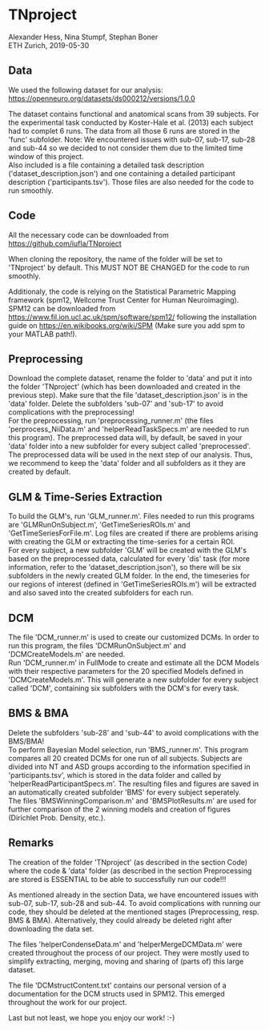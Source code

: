 # TNproject
Alexander Hess, Nina Stumpf, Stephan Boner\
ETH Zurich, 2019-05-30

## Data
We used the following dataset for our analysis:
https://openneuro.org/datasets/ds000212/versions/1.0.0

The dataset contains functional and anatomical scans from 39 subjects. For the experimental task conducted by Koster-Hale et al. (2013) each subject had to complet 6 runs. The data from all those 6 runs are stored in the 'func' subfolder.
Note: We encountered issues with sub-07, sub-17, sub-28 and sub-44 so we decided to not consider them due to the limited time window of this project. \
Also included is a file containing a detailed task description ('dataset_description.json') and one containing a detailed participant description ('participants.tsv'). Those files are also needed for the code to run smoothly.

## Code
All the necessary code can be downloaded from https://github.com/iufla/TNproject

When cloning the repository, the name of the folder will be set to 'TNproject' by default. This MUST NOT BE CHANGED for the code to run smoothly.

Additionaly, the code is relying on the Statistical Parametric Mapping framework (spm12, Wellcome Trust Center for Human Neuroimaging). SPM12 can be downloaded from https://www.fil.ion.ucl.ac.uk/spm/software/spm12/ following the installation guide on https://en.wikibooks.org/wiki/SPM (Make sure you add spm to your MATLAB path!). 

## Preprocessing
Download the complete dataset, rename the folder to 'data' and put it into the folder 'TNproject' (which has been downloaded and created in the previous step). Make sure that the file 'dataset_description.json' is in the 'data' folder. Delete the subfolders 'sub-07' and 'sub-17' to avoid complications with the preprocessing! \
For the preprocessing, run 'preprocessing_runner.m' (the files 'perprocess_NiiData.m' and 'helperReadTaskSpecs.m' are needed to run this program). The preprocessed data will, by default, be saved in your 'data' folder into a new subfolder for every subject called 'preprocessed'. The preprocessed data will be used in the next step of our analysis. Thus, we recommend to keep the 'data' folder and all subfolders as it they are created by default.

## GLM & Time-Series Extraction
To build the GLM's, run 'GLM_runner.m'. Files needed to run this programs are 'GLMRunOnSubject.m', 'GetTimeSeriesROIs.m' and 'GetTimeSeriesForFile.m'. Log files are created if there are problems arising with creating the GLM or extracting the time-series for a certain ROI. \
For every subject, a new subfolder 'GLM' will be created with the GLM's based on the preprocessed data, calculated for every 'dis' task (for more information, refer to the 'dataset_description.json'), so there will be six subfolders in the newly created GLM folder. In the end, the timeseries for our regions of interest (defined in 'GetTimeSeriesROIs.m') will be extracted and also saved into the created subfolders for each run.

## DCM
The file 'DCM_runner.m' is used to create our customized DCMs. In order to run this program, the files 'DCMRunOnSubject.m' and 'DCMCreateModels.m' are needed. \
Run 'DCM_runner.m' in FullMode to create and estimate all the DCM Models with their respective parameters for the 20 specified Models defined in 'DCMCreateModels.m'. This will generate a new subfolder for every subject called 'DCM', containing six subfolders with the DCM's for every task.

## BMS & BMA
Delete the subfolders 'sub-28' and 'sub-44' to avoid complications with the BMS/BMA! \
To perform Bayesian Model selection, run 'BMS_runner.m'. This program compares all 20 created DCMs for one run of all subjects. Subjects are divided into NT and ASD groups according to the information specified in 'participants.tsv', which is stored in the data folder and called by 'helperReadParticipantSpecs.m'. The resulting files and figures are saved in an automatically created subfolder 'BMS' for every subject seperately. \
The files 'BMSWinningComparison.m' and 'BMSPlotResults.m' are used for further comparison of the 2 winning models and creation of figures (Dirichlet Prob. Density, etc.).

## Remarks
The creation of the folder 'TNproject' (as described in the section Code) where the code & 'data' folder (as described in the section Preprocessing are stored is ESSENTIAL to be able to successfully run our code!!!

As mentioned already in the section Data, we have encountered issues with sub-07, sub-17, sub-28 and sub-44. To avoid complications with running our code, they should be deleted at the mentioned stages (Preprocessing, resp. BMS & BMA). Alternatively, they could already be deleted right after downloading the data set.

The files 'helperCondenseData.m' and 'helperMergeDCMData.m' were created throughout the process of our project. They were mostly used to simplify extracting, merging, moving and sharing of (parts of) this large dataset.

The file 'DCMstructContent.txt' contains our personal version of a documentation for the DCM structs used in SPM12. This emerged throughout the work for our project.

Last but not least, we hope you enjoy our work! :-)
